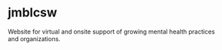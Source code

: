 # jmblcsw
Website for virtual and onsite support of growing mental health practices and organizations.
